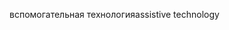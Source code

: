 <span data-ttu-id="08963-101">вспомогательная технология</span><span class="sxs-lookup"><span data-stu-id="08963-101">assistive technology</span></span>